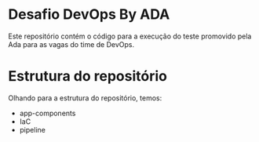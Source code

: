 # Desafio DevOps By ADA

Este repositório contém o código para a execução do teste promovido pela Ada para as vagas do time de DevOps.

# Estrutura do repositório

Olhando para a estrutura do repositório, temos:

- app-components
- IaC
- pipeline